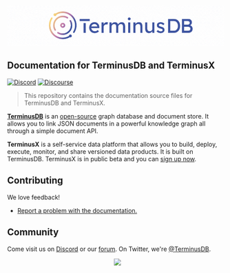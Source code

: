 <img src="https://github.com/terminusdb/terminusdb-web-assets/blob/master/images/TerminusDB-Pop2.gif">

## Documentation for TerminusDB and TerminusX

[![Discord](https://img.shields.io/discord/689805612053168129?label=Discord&logo=Discord&style=plastic)](https://discord.gg/yTJKAma)
[![Discourse](https://img.shields.io/discourse/topics?color=yellow&logo=Discourse&server=https%3A%2F%2Fdiscuss.terminusdb.com%2F&style=plastic)](https://discuss.terminusdb.com/)

> This repository contains the documentation source files for TerminusDB and
> TerminusX.

[**TerminusDB**][terminusdb] is an [open-source][terminusdb-repo] graph database
and document store. It allows you to link JSON documents in a powerful knowledge
graph all through a simple document API.

[terminusdb]: https://terminusdb.com/
[terminusdb-repo]: https://github.com/terminusdb/terminusdb

**TerminusX** is a self-service data platform that allows you to build, deploy,
execute, monitor, and share versioned data products. It is built on TerminusDB.
TerminusX is in public beta and you can [sign up now][dashboard].

[dashboard]: https://dashboard.terminusdb.com/

## Contributing

We love feedback!

* [Report a problem with the documentation.](https://github.com/terminusdb/terminusdb-docs/issues)

## Community

Come visit us on [Discord][discord] or our [forum][forum]. On Twitter, we're
[@TerminusDB][twitter].

<img align="right" src="https://assets.terminusdb.com/images/TerminusDB%20color%20mascot.png" width="256px"/>

[discord]: https://discord.gg/yTJKAma
[forum]: https://discuss.terminusdb.com
[twitter]: https://twitter.com/TerminusDB
